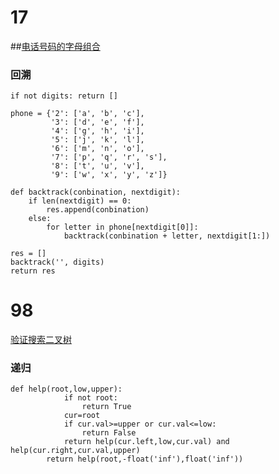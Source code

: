# 17

##[电话号码的字母组合](https://leetcode-cn.com/problems/letter-combinations-of-a-phone-number/)

### 回溯 

```
if not digits: return []

phone = {'2': ['a', 'b', 'c'],
         '3': ['d', 'e', 'f'],
         '4': ['g', 'h', 'i'],
         '5': ['j', 'k', 'l'],
         '6': ['m', 'n', 'o'],
         '7': ['p', 'q', 'r', 's'],
         '8': ['t', 'u', 'v'],
         '9': ['w', 'x', 'y', 'z']}

def backtrack(conbination, nextdigit):
    if len(nextdigit) == 0:
        res.append(conbination)
    else:
        for letter in phone[nextdigit[0]]:
            backtrack(conbination + letter, nextdigit[1:])

res = []
backtrack('', digits)
return res
```



# 98

[验证搜索二叉树](https://leetcode-cn.com/problems/validate-binary-search-tree/)

### 递归

```
def help(root,low,upper):
            if not root:
                return True
            cur=root
            if cur.val>=upper or cur.val<=low:
                return False
            return help(cur.left,low,cur.val) and  help(cur.right,cur.val,upper)
        return help(root,-float('inf'),float('inf'))
```

